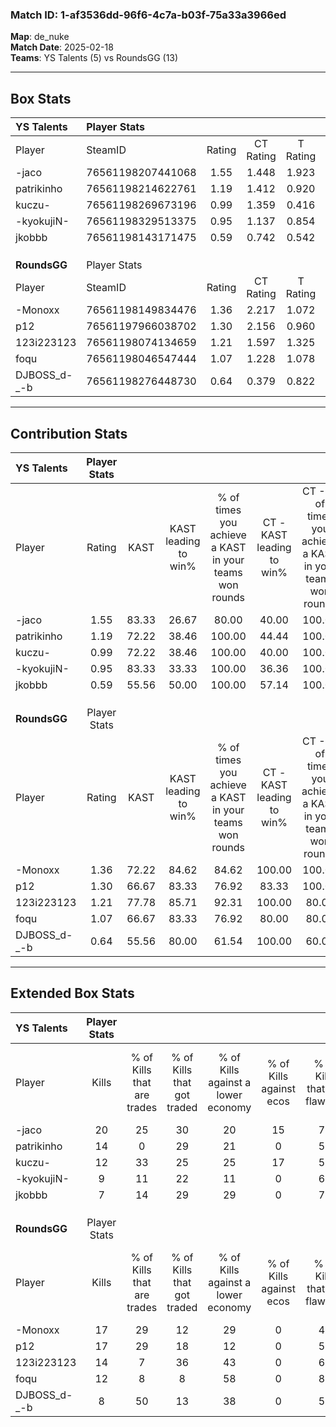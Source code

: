 ### Match ID: 1-af3536dd-96f6-4c7a-b03f-75a33a3966ed  
**Map**: de_nuke  
**Match Date**: 2025-02-18  
**Teams**: YS Talents (5) vs RoundsGG (13)  

---  

## Box Stats  

| **YS Talents** | Player Stats      |        |           |          |       |       |       |         |        |      |     |
| :- | :- | :-: | :-: | :-: | :-: | :-: | :-: | :-: | :-: | :-: | :-: |
| Player         | SteamID           | Rating | CT Rating | T Rating | KAST  |  ADR  | Kills | Assists | Deaths | K/D  | HS% |
| -jaco          | 76561198207441068 |  1.55  |   1.448   |  1.923   | 83.33 | 107.4 |  20   |    3    |   15   | 1.33 | 70  |
| patrikinho     | 76561198214622761 |  1.19  |   1.412   |  0.920   | 72.22 | 93.8  |  14   |    2    |   13   | 1.08 | 57  |
| kuczu-         | 76561198269673196 |  0.99  |   1.359   |  0.416   | 72.22 | 77.4  |  12   |    3    |   15   | 0.80 | 75  |
| -kyokujiN-     | 76561198329513375 |  0.95  |   1.137   |  0.854   | 83.33 | 59.6  |   9   |    3    |   12   | 0.75 | 44  |
| jkobbb         | 76561198143171475 |  0.59  |   0.742   |  0.542   | 55.56 | 48.8  |   7   |    2    |   13   | 0.54 | 71  |
|                |                   |        |           |          |       |       |       |         |        |      |     |
|                |                   |        |           |          |       |       |       |         |        |      |     |
|                |                   |        |           |          |       |       |       |         |        |      |     |
| **RoundsGG**   | Player Stats      |        |           |          |       |       |       |         |        |      |     |
| Player         | SteamID           | Rating | CT Rating | T Rating | KAST  |  ADR  | Kills | Assists | Deaths | K/D  | HS% |
| -Monoxx        | 76561198149834476 |  1.36  |   2.217   |  1.072   | 72.22 | 89.8  |  17   |    5    |   12   | 1.42 | 64  |
| p12            | 76561197966038702 |  1.30  |   2.156   |  0.960   | 66.67 | 84.2  |  17   |    3    |   12   | 1.42 | 58  |
| 123i223123     | 76561198074134659 |  1.21  |   1.597   |  1.325   | 77.78 | 94.6  |  14   |    3    |   14   | 1.00 | 50  |
| foqu           | 76561198046547444 |  1.07  |   1.228   |  1.078   | 66.67 | 84.9  |  12   |    5    |   12   | 1.00 | 41  |
| DJBOSS_d-_-b   | 76561198276448730 |  0.64  |   0.379   |  0.822   | 55.56 | 42.4  |   8   |    2    |   12   | 0.67 | 50  |
---  

## Contribution Stats  

| **YS Talents** | Player Stats |       |                      |                                                        |                           |                                                             |                          |                                                            |
| :- | :-: | :-: | :-: | :-: | :-: | :-: | :-: | :-: |
| Player         |    Rating    | KAST  | KAST leading to win% | % of times you achieve a KAST in your teams won rounds | CT - KAST leading to win% | CT - % of times you achieve a KAST in your teams won rounds | T - KAST leading to win% | T - % of times you achieve a KAST in your teams won rounds |
| -jaco          |     1.55     | 83.33 |        26.67         |                         80.00                          |           40.00           |                           100.00                            |           0.00           |                            0.00                            |
| patrikinho     |     1.19     | 72.22 |        38.46         |                         100.00                         |           44.44           |                           100.00                            |          25.00           |                           100.00                           |
| kuczu-         |     0.99     | 72.22 |        38.46         |                         100.00                         |           40.00           |                           100.00                            |          33.33           |                           100.00                           |
| -kyokujiN-     |     0.95     | 83.33 |        33.33         |                         100.00                         |           36.36           |                           100.00                            |          25.00           |                           100.00                           |
| jkobbb         |     0.59     | 55.56 |        50.00         |                         100.00                         |           57.14           |                           100.00                            |          33.33           |                           100.00                           |
|                |              |       |                      |                                                        |                           |                                                             |                          |                                                            |
|                |              |       |                      |                                                        |                           |                                                             |                          |                                                            |
|                |              |       |                      |                                                        |                           |                                                             |                          |                                                            |
| **RoundsGG**   | Player Stats |       |                      |                                                        |                           |                                                             |                          |                                                            |
| Player         |    Rating    | KAST  | KAST leading to win% | % of times you achieve a KAST in your teams won rounds | CT - KAST leading to win% | CT - % of times you achieve a KAST in your teams won rounds | T - KAST leading to win% | T - % of times you achieve a KAST in your teams won rounds |
| -Monoxx        |     1.36     | 72.22 |        84.62         |                         84.62                          |          100.00           |                           100.00                            |          75.00           |                           75.00                            |
| p12            |     1.30     | 66.67 |        83.33         |                         76.92                          |           83.33           |                           100.00                            |          83.33           |                           62.50                            |
| 123i223123     |     1.21     | 77.78 |        85.71         |                         92.31                          |          100.00           |                            80.00                            |          80.00           |                           100.00                           |
| foqu           |     1.07     | 66.67 |        83.33         |                         76.92                          |           80.00           |                            80.00                            |          85.71           |                           75.00                            |
| DJBOSS_d-_-b   |     0.64     | 55.56 |        80.00         |                         61.54                          |          100.00           |                            60.00                            |          71.43           |                           62.50                            |
---  

## Extended Box Stats  

| **YS Talents** | Player Stats |                            |                            |                                    |                         |                              |                                 |        |                             |                                     |                          |                               |                            |
| :- | :-: | :-: | :-: | :-: | :-: | :-: | :-: | :-: | :-: | :-: | :-: | :-: | :-: |
| Player         |    Kills     | % of Kills that are trades | % of Kills that got traded | % of Kills against a lower economy | % of Kills against ecos | % of Kills that are flawless | % of Kills that are close duels | Deaths | % of Deaths that get traded | % of Deaths against a lower economy | % of Deaths against ecos | % of Deaths that are flawless | % of Deaths that are close |
| -jaco          |      20      |             25             |             30             |                 20                 |           15            |              70              |                5                |   15   |             13              |                  7                  |            0             |              67               |             7              |
| patrikinho     |      14      |             0              |             29             |                 21                 |            0            |              57              |                7                |   13   |             15              |                  8                  |            0             |              38               |             8              |
| kuczu-         |      12      |             33             |             25             |                 25                 |           17            |              58              |                0                |   15   |             13              |                  7                  |            0             |              60               |             7              |
| -kyokujiN-     |      9       |             11             |             22             |                 11                 |            0            |              67              |                0                |   12   |             25              |                  8                  |            0             |              67               |             8              |
| jkobbb         |      7       |             14             |             29             |                 29                 |            0            |              71              |               14                |   13   |             23              |                  8                  |            0             |              69               |             8              |
|                |              |                            |                            |                                    |                         |                              |                                 |        |                             |                                     |                          |                               |                            |
|                |              |                            |                            |                                    |                         |                              |                                 |        |                             |                                     |                          |                               |                            |
|                |              |                            |                            |                                    |                         |                              |                                 |        |                             |                                     |                          |                               |                            |
| **RoundsGG**   | Player Stats |                            |                            |                                    |                         |                              |                                 |        |                             |                                     |                          |                               |                            |
| Player         |    Kills     | % of Kills that are trades | % of Kills that got traded | % of Kills against a lower economy | % of Kills against ecos | % of Kills that are flawless | % of Kills that are close duels | Deaths | % of Deaths that get traded | % of Deaths against a lower economy | % of Deaths against ecos | % of Deaths that are flawless | % of Deaths that are close |
| -Monoxx        |      17      |             29             |             12             |                 29                 |            0            |              47              |                0                |   12   |             25              |                 33                  |            0             |              50               |             0              |
| p12            |      17      |             29             |             18             |                 12                 |            0            |              59              |               24                |   12   |             25              |                 25                  |            0             |              100              |             0              |
| 123i223123     |      14      |             7              |             36             |                 43                 |            0            |              64              |                0                |   14   |             50              |                 21                  |            0             |              50               |             7              |
| foqu           |      12      |             8              |             8              |                 58                 |            0            |              83              |                8                |   12   |             25              |                  8                  |            0             |              67               |             17             |
| DJBOSS_d-_-b   |      8       |             50             |             13             |                 38                 |            0            |              50              |                0                |   12   |              8              |                  8                  |            0             |              75               |             0              |
